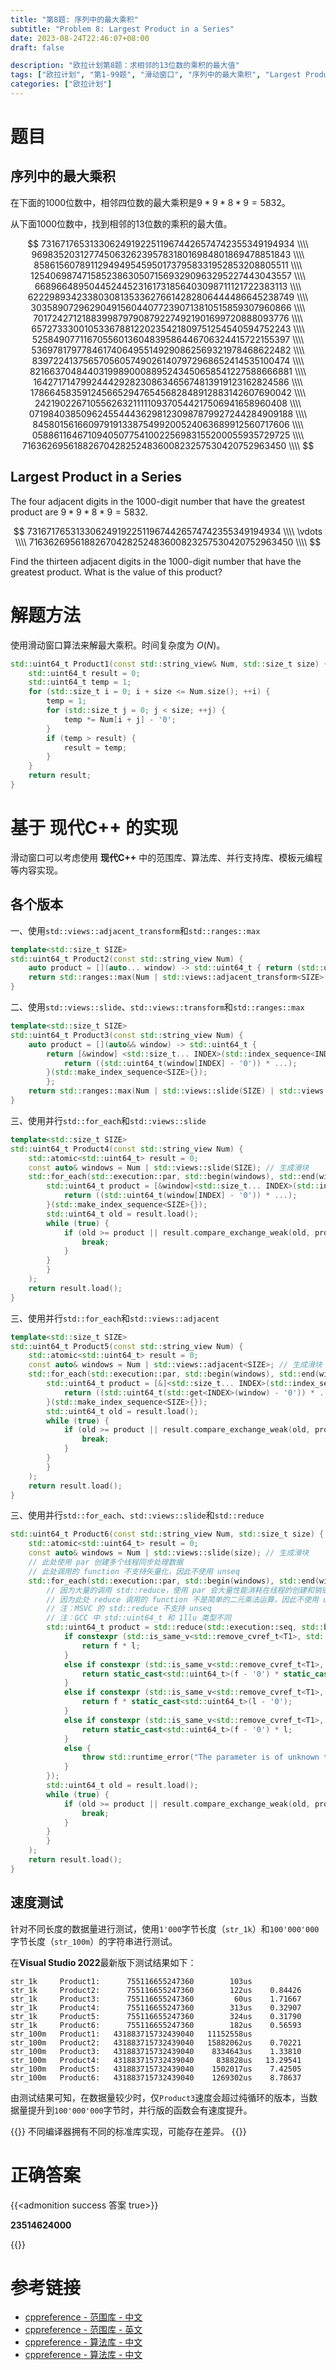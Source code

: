 ```yaml
---
title: "第8题: 序列中的最大乘积"
subtitle: "Problem 8: Largest Product in a Series"
date: 2023-08-24T22:46:07+08:00
draft: false

description: "欧拉计划第8题：求相邻的13位数的乘积的最大值"
tags: ["欧拉计划", "第1-99题", "滑动窗口", "序列中的最大乘积", "Largest Product in a Series", "现代C++", "Modern C++"]
categories: ["欧拉计划"]
---
```

# 题目

## 序列中的最大乘积

在下面的$1000$位数中，相邻四位数的最大乘积是$9\ast9\ast8\ast9=5832$。

从下面$1000$位数中，找到相邻的$13$位数的乘积的最大值。

$$
73167176531330624919225119674426574742355349194934 \\\\
96983520312774506326239578318016984801869478851843 \\\\
85861560789112949495459501737958331952853208805511 \\\\
12540698747158523863050715693290963295227443043557 \\\\
66896648950445244523161731856403098711121722383113 \\\\
62229893423380308135336276614282806444486645238749 \\\\
30358907296290491560440772390713810515859307960866 \\\\
70172427121883998797908792274921901699720888093776 \\\\
65727333001053367881220235421809751254540594752243 \\\\
52584907711670556013604839586446706324415722155397 \\\\
53697817977846174064955149290862569321978468622482 \\\\
83972241375657056057490261407972968652414535100474 \\\\
82166370484403199890008895243450658541227588666881 \\\\
16427171479924442928230863465674813919123162824586 \\\\
17866458359124566529476545682848912883142607690042 \\\\
24219022671055626321111109370544217506941658960408 \\\\
07198403850962455444362981230987879927244284909188 \\\\
84580156166097919133875499200524063689912560717606 \\\\
05886116467109405077541002256983155200055935729725 \\\\
71636269561882670428252483600823257530420752963450 \\\\
$$


## Largest Product in a Series

The four adjacent digits in the $1000$-digit number that have the greatest product are $9\ast9\ast8\ast9=5832$.

$$
73167176531330624919225119674426574742355349194934 \\\\
\vdots \\\\
71636269561882670428252483600823257530420752963450 \\\\
$$

Find the thirteen adjacent digits in the $1000$-digit number that have the greatest product. What is the value of this product?

# 解题方法

使用滑动窗口算法来解最大乘积。时间复杂度为 $O(N)$。

```cpp
std::uint64_t Product1(const std::string_view& Num, std::size_t size) {
    std::uint64_t result = 0;
    std::uint64_t temp = 1;
    for (std::size_t i = 0; i + size <= Num.size(); ++i) {
        temp = 1;
        for (std::size_t j = 0; j < size; ++j) {
            temp *= Num[i + j] - '0';
        }
        if (temp > result) {
            result = temp;
        }
    }
    return result;
}
```

# 基于 **现代C++** 的实现

滑动窗口可以考虑使用 **现代C++** 中的范围库、算法库、并行支持库、模板元编程等内容实现。

## 各个版本

一、使用`std::views::adjacent_transform`和`std::ranges::max`

```cpp
template<std::size_t SIZE>
std::uint64_t Product2(const std::string_view Num) {
    auto product = [](auto... window) -> std::uint64_t { return (std::uint64_t(window - '0') * ...); };
    return std::ranges::max(Num | std::views::adjacent_transform<SIZE>(product));
}
```

二、使用`std::views::slide`、`std::views::transform`和`std::ranges::max`

```cpp
template<std::size_t SIZE>
std::uint64_t Product3(const std::string_view Num) {
    auto product = [](auto&& window) -> std::uint64_t {
        return [&window] <std::size_t... INDEX>(std::index_sequence<INDEX...>) -> std::uint64_t {
            return ((std::uint64_t(window[INDEX] - '0')) * ...);
        }(std::make_index_sequence<SIZE>{});
        };
    return std::ranges::max(Num | std::views::slide(SIZE) | std::views::transform(product));
}
```

三、使用并行`std::for_each`和`std::views::slide`

```cpp
template<std::size_t SIZE>
std::uint64_t Product4(const std::string_view Num) {
    std::atomic<std::uint64_t> result = 0;
    const auto& windows = Num | std::views::slide(SIZE); // 生成滑块
    std::for_each(std::execution::par, std::begin(windows), std::end(windows), [&result](auto&& window) {
        std::uint64_t product = [&window]<std::size_t... INDEX>(std::index_sequence<INDEX...>) -> std::uint64_t {
            return ((std::uint64_t(window[INDEX] - '0')) * ...);
        }(std::make_index_sequence<SIZE>{});
        std::uint64_t old = result.load();
        while (true) {
            if (old >= product || result.compare_exchange_weak(old, product)) {
                break;
            }
        }
        }
    );
    return result.load();
}
```

三、使用并行`std::for_each`和`std::views::adjacent`

```cpp
template<std::size_t SIZE>
std::uint64_t Product5(const std::string_view Num) {
    std::atomic<std::uint64_t> result = 0;
    const auto& windows = Num | std::views::adjacent<SIZE>; // 生成滑块
    std::for_each(std::execution::par, std::begin(windows), std::end(windows), [&result](auto&& window) {
        std::uint64_t product = [&]<std::size_t... INDEX>(std::index_sequence<INDEX...>) -> std::uint64_t {
            return ((std::uint64_t(std::get<INDEX>(window) - '0')) * ...);
        }(std::make_index_sequence<SIZE>{});
        std::uint64_t old = result.load();
        while (true) {
            if (old >= product || result.compare_exchange_weak(old, product)) {
                break;
            }
        }
        }
    );
    return result.load();
}
```

三、使用并行`std::for_each`、`std::views::slide`和`std::reduce`

```cpp
std::uint64_t Product6(const std::string_view Num, std::size_t size) {
    std::atomic<std::uint64_t> result = 0;
    const auto& windows = Num | std::views::slide(size); // 生成滑块
    // 此处使用 par 创建多个线程同步处理数据
    // 此处调用的 function 不支持矢量化，因此不使用 unseq
    std::for_each(std::execution::par, std::begin(windows), std::end(windows), [&result](std::ranges::viewable_range auto&& window) {
        // 因为大量的调用 std::reduce，使用 par 会大量性能消耗在线程的创建和销毁上
        // 因为此处 reduce 调用的 function 不是简单的二元乘法运算，因此不使用 unseq
        // 注：MSVC 的 std::reduce 不支持 unseq
        // 注：GCC 中 std::uint64_t 和 1llu 类型不同
        std::uint64_t product = std::reduce(std::execution::seq, std::begin(window), std::end(window), std::uint64_t(1llu), []<class T1, class T2>(T1 f, T2 l) -> std::uint64_t {
            if constexpr (std::is_same_v<std::remove_cvref_t<T1>, std::uint64_t> && std::is_same_v<std::remove_cvref_t<T2>, std::uint64_t>) {
                return f * l;
            }
            else if constexpr (std::is_same_v<std::remove_cvref_t<T1>, char> && std::is_same_v<std::remove_cvref_t<T2>, char>) {
                return static_cast<std::uint64_t>(f - '0') * static_cast<std::uint64_t>(l - '0');
            }
            else if constexpr (std::is_same_v<std::remove_cvref_t<T1>, std::uint64_t> && std::is_same_v<std::remove_cvref_t<T2>, char>) {
                return f * static_cast<std::uint64_t>(l - '0');
            }
            else if constexpr (std::is_same_v<std::remove_cvref_t<T1>, char> && std::is_same_v<std::remove_cvref_t<T2>, std::uint64_t>) {
                return static_cast<std::uint64_t>(f - '0') * l;
            }
            else {
                throw std::runtime_error("The parameter is of unknown type.");
            }
        });
        std::uint64_t old = result.load();
        while (true) {
            if (old >= product || result.compare_exchange_weak(old, product)) {
                break;
            }
        }
        }
    );
    return result.load();
}
```

<!-- {{<admonition>}}

上述实现在数据量较小时，速度较慢，主要开销在于并行实现的线程创建和销毁上。

在数据量较大时，速度较快。实测可以在数据长度超过$10000000$时，达到基础实现的$5$倍以上。

{{</admonition >}}
 -->


## 速度测试

针对不同长度的数据量进行测试，使用`1'000`字节长度（`str_1k`）和`100'000'000`字节长度（`str_100m`）的字符串进行测试。

在**Visual Studio 2022**最新版下测试结果如下：

```text
str_1k     Product1:      755116655247360        103us
str_1k     Product2:      755116655247360        122us    0.84426
str_1k     Product3:      755116655247360         60us    1.71667
str_1k     Product4:      755116655247360        313us    0.32907
str_1k     Product5:      755116655247360        324us    0.31790
str_1k     Product6:      755116655247360        182us    0.56593
str_100m   Product1:   431883715732439040   11152558us
str_100m   Product2:   431883715732439040   15882062us    0.70221
str_100m   Product3:   431883715732439040    8334643us    1.33810
str_100m   Product4:   431883715732439040     838828us   13.29541
str_100m   Product5:   431883715732439040    1502017us    7.42505
str_100m   Product6:   431883715732439040    1269302us    8.78637
```

由测试结果可知，在数据量较少时，仅`Product3`速度会超过纯循环的版本，当数据量提升到`100'000'000`字节时，并行版的函数会有速度提升。

{{<admonition>}}
不同编译器拥有不同的标准库实现，可能存在差异。
{{</admonition>}}

<div class="hide">

# 正确答案

{{<admonition success 答案 true>}}

**23514624000**

{{</admonition >}}

</div>

# 参考链接

- [cppreference - 范围库 - 中文](https://zh.cppreference.com/w/cpp/ranges)
- [cppreference - 范围库 - 英文](http://en.cppreference.com/w/cpp/ranges)
- [cppreference - 算法库 - 中文](https://zh.cppreference.com/w/cpp/algorithm)
- [cppreference - 算法库 - 中文](https://en.cppreference.com/w/cpp/algorithm)